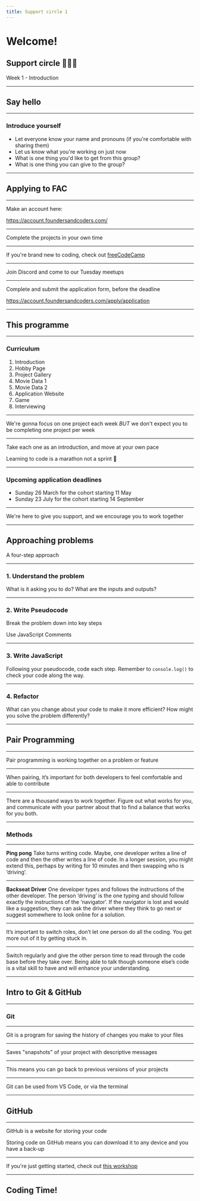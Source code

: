 ```yaml
---
title: Support circle 1
---
```


# Welcome!

## Support circle 👩🏽‍💻

Week 1 - Introduction

---

<!-- {.secondary .inverted} -->

## Say hello

---

### Introduce yourself

- Let everyone know your name and pronouns (if you're comfortable with sharing them)
- Let us know what you're working on just now
- What is one thing you'd like to get from this group?
- What is one thing you can give to the group?

---

## Applying to FAC

---

Make an account here:

https://account.foundersandcoders.com/

---

Complete the projects in your own time

---

If you're brand new to coding, check out [freeCodeCamp](https://www.freecodecamp.org/)

---

Join Discord and come to our Tuesday meetups

---

Complete and submit the application form, before the deadline

https://account.foundersandcoders.com/apply/application

---

## This programme

---

### Curriculum

1. Introduction
1. Hobby Page
1. Project Gallery
1. Movie Data 1
1. Movie Data 2
1. Application Website
1. Game
1. Interviewing

---

We're gonna focus on one project each week
_BUT_
we don't expect you to be completing one project per week

---

Take each one as an introduction, and move at your own pace

Learning to code is a marathon not a sprint
💛

---

### Upcoming application deadlines

- Sunday 26 March for the cohort starting 11 May
- Sunday 23 July for the cohort starting 14 September

---

We're here to give you support, and we encourage you to work together

---

<!-- {.primary} -->

## Approaching problems

A four-step approach

---

### 1. Understand the problem

What is it asking you to do? What are the inputs and outputs?

---

### 2. Write Pseudocode

Break the problem down into key steps

Use JavaScript Comments

---

### 3. Write JavaScript

Following your pseudocode, code each step. Remember to `console.log()` to check your code along the way.

---

### 4. Refactor

What can you change about your code to make it more efficient? How might you solve the problem differently?

---

## Pair Programming

---

Pair programming is working together on a problem or feature

---

When pairing, it’s important for both developers to feel comfortable and able to contribute

---

There are a thousand ways to work together. Figure out what works for you, and communicate with your partner about that to find a balance that works for you both.

---

### Methods

---

**Ping pong**
Take turns writing code. Maybe, one developer writes a line of code and then the other writes a line of code. In a longer session, you might extend this, perhaps by writing for 10 minutes and then swapping who is ‘driving’.

---

**Backseat Driver**
One developer types and follows the instructions of the other developer. The person ‘driving’ is the one typing and should follow exactly the instructions of the ‘navigator’. If the navigator is lost and would like a suggestion, they can ask the driver where they think to go next or suggest somewhere to look online for a solution.

---

It’s important to switch roles, don’t let one person do all the coding. You get more out of it by getting stuck in.

---

Switch regularly and give the other person time to read through the code base before they take over. Being able to talk though someone else’s code is a vital skill to have and will enhance your understanding.

---

<!-- {.secondary inverted} -->

## Intro to Git & GitHub

---

### Git

---

Git is a program for saving the history of changes you make to your files

---

Saves "snapshots" of your project with descriptive messages

---

This means you can go back to previous versions of your projects

---

Git can be used from VS Code, or via the terminal

---

## GitHub

---

GitHub is a website for storing your code

Storing code on GitHub means you can download it to any device and you have a back-up

---

If you're just getting started, check out [this workshop](https://learn.foundersandcoders.com/workshops/git-intro/)

---

<!-- {primary} -->

## Coding Time!
